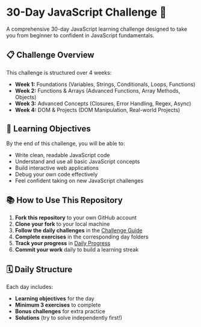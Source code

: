 # 30-Day JavaScript Challenge 🚀

A comprehensive 30-day JavaScript learning challenge designed to take you from beginner to confident in JavaScript fundamentals.

## 📋 Challenge Overview

This challenge is structured over 4 weeks:
- **Week 1:** Foundations (Variables, Strings, Conditionals, Loops, Functions)
- **Week 2:** Functions & Arrays (Advanced Functions, Array Methods, Objects)
- **Week 3:** Advanced Concepts (Closures, Error Handling, Regex, Async)
- **Week 4:** DOM & Projects (DOM Manipulation, Real-world Projects)

## 🎯 Learning Objectives

By the end of this challenge, you will be able to:
- Write clean, readable JavaScript code
- Understand and use all basic JavaScript concepts
- Build interactive web applications
- Debug your own code effectively
- Feel confident taking on new JavaScript challenges

## 📚 How to Use This Repository

1. **Fork this repository** to your own GitHub account
2. **Clone your fork** to your local machine
3. **Follow the daily challenges** in the [Challenge Guide](CHALLENGE_GUIDE.md)
4. **Complete exercises** in the corresponding day folders
5. **Track your progress** in [Daily Progress](DAILY_PROGRESS.md)
6. **Commit your work** daily to build a learning streak

## 🗓️ Daily Structure

Each day includes:
- **Learning objectives** for the day
- **Minimum 3 exercises** to complete
- **Bonus challenges** for extra practice
- **Solutions** (try to solve independently first!)
